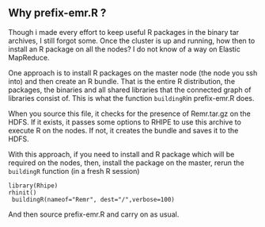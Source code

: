 ## Why prefix-emr.R ?

Though i made every effort to keep useful R packages in the binary tar archives,
I still forgot some. Once the cluster is up and running, how then to install an
R package on all the nodes? I do not know of a way on Elastic MapReduce.

One approach is to install R packages on the master node (the node you ssh into)
and then create an R bundle. That is the entire R distribution, the packages,
the binaries and all shared libraries that the connected graph of libraries
consist of. This is what the function `buildingR`in prefix-emr.R does.

When you source this file, it checks for the presence of Remr.tar.gz on the
HDFS. If it exists, it passes some options to RHIPE to use this archive to
execute R on the nodes. If not, it creates the bundle and saves it to the HDFS.

With this approach, if you need to install and R package which will be required
on the nodes, then, install the package on the master, rerun the `buildingR`
function (in a fresh R session)

```
library(Rhipe)
rhinit()
 buildingR(nameof="Remr", dest="/",verbose=100)
 ```

And then source prefix-emr.R and carry on as usual.

